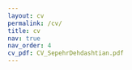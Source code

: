 ```yaml
---
layout: cv
permalink: /cv/
title: cv
nav: true
nav_order: 4
cv_pdf: CV_SepehrDehdashtian.pdf
---
```

